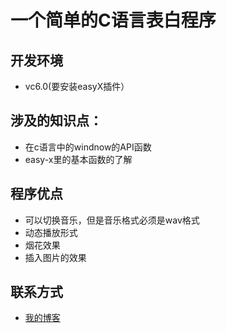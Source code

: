 # 一个简单的C语言表白程序
## 开发环境
* vc6.0(要安装easyX插件）
## 涉及的知识点：
* 在c语言中的windnow的API函数
* easy-x里的基本函数的了解
## 程序优点
* 可以切换音乐，但是音乐格式必须是wav格式
* 动态播放形式
* 烟花效果
* 插入图片的效果
## 联系方式
* [我的博客](http://al2o3.cc)
